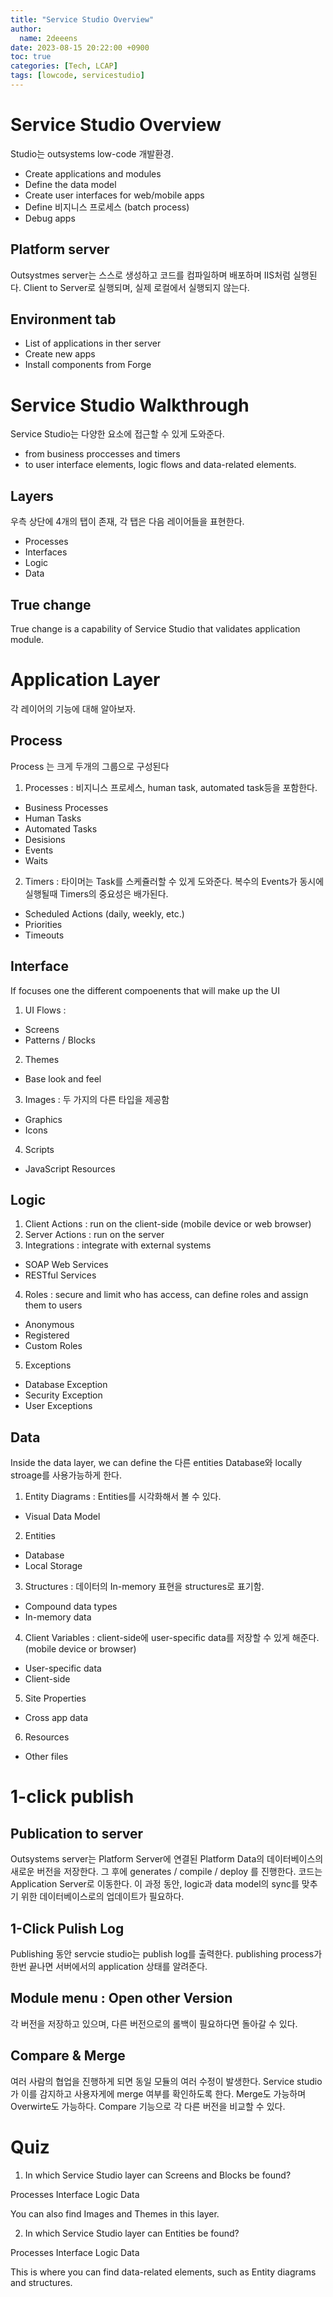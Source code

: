 ```yaml
---
title: "Service Studio Overview"
author:
  name: 2deeens
date: 2023-08-15 20:22:00 +0900
toc: true
categories: [Tech, LCAP]
tags: [lowcode, servicestudio]
---
```


# Service Studio Overview
Studio는 outsystems low-code 개발환경.
* Create applications and modules
* Define the data model
* Create user interfaces for web/mobile apps
* Define 비지니스 프로세스 (batch process)
* Debug apps

## Platform server
Outsystmes server는 스스로 생성하고 코드를 컴파일하며 배포하며 IIS처럼 실행된다.
Client to Server로 실행되며, 실제 로컬에서 실행되지 않는다.

## Environment tab
* List of applications in ther server
* Create new apps
* Install components from Forge

# Service Studio Walkthrough
Service Studio는 다양한 요소에 접근할 수 있게 도와준다.
* from business proccesses and timers
* to user interface elements, logic flows and data-related elements.

## Layers
우측 상단에 4개의 탭이 존재, 각 탭은 다음 레이어들을 표현한다.
* Processes
* Interfaces
* Logic
* Data

## True change
True change is a capability of Service Studio that validates application module.



# Application Layer
각 레이어의 기능에 대해 알아보자.

## Process
Process 는 크게 두개의 그룹으로 구성된다
1) Processes : 비지니스 프로세스, human task, automated task등을 포함한다.
* Business Processes
* Human Tasks
* Automated Tasks
* Desisions
* Events
* Waits

2) Timers : 타이머는 Task를 스케쥴러할 수 있게 도와준다.
복수의 Events가 동시에 실행될때 Timers의 중요성은 배가된다.
* Scheduled Actions (daily, weekly, etc.)
* Priorities
* Timeouts

## Interface
If focuses one the different compoenents that will make up the UI
1) UI Flows : 
* Screens
* Patterns / Blocks
2) Themes
* Base look and feel
3) Images : 두 가지의 다른 타입을 제공함
* Graphics
* Icons
4) Scripts
* JavaScript Resources

## Logic
1) Client Actions : run on the client-side (mobile device or web browser)
2) Server Actions : run on the server
3) Integrations : integrate with external systems
* SOAP Web Services
* RESTful Services
4) Roles : secure and limit who has access, can define roles and assign them to users
* Anonymous
* Registered
* Custom Roles
5) Exceptions
* Database Exception
* Security Exception
* User Exceptions

## Data
Inside the data layer, we can define the 다른 entities
Database와 locally stroage를 사용가능하게 한다.

1) Entity Diagrams : Entities를 시각화해서 볼 수 있다.
* Visual Data Model
2) Entities
* Database
* Local Storage
3) Structures : 데이터의 In-memory 표현을 structures로 표기함.
* Compound data types
* In-memory data
4) Client Variables : client-side에 user-specific data를 저장할 수 있게 해준다. (mobile device or browser)
* User-specific data
* Client-side
5) Site Properties
* Cross app data
6) Resources
* Other files


# 1-click publish

## Publication to server
Outsystems server는 Platform Server에 연결된 Platform Data의 데이터베이스의 새로운 버전을 저장한다.
그 후에 generates / compile / deploy 를 진행한다.
코드는 Application Server로 이동한다.
이 과정 동안, logic과 data model의 sync를 맞추기 위한 데이터베이스로의 업데이트가 필요하다.

## 1-Click Pulish Log
Publishing 동안 servcie studio는 publish log를 출력한다.
publishing process가 한번 끝나면 서버에서의 application 상태를 알려준다.

## Module menu : Open other Version
각 버전을 저장하고 있으며, 다른 버전으로의 롤백이 필요하다면 돌아갈 수 있다.

## Compare & Merge
여러 사람의 협업을 진행하게 되면 동일 모듈의 여러 수정이 발생한다.
Service studio가 이를 감지하고 사용자게에 merge 여부를 확인하도록 한다.
Merge도 가능하며 Overwirte도 가능하다.
Compare 기능으로 각 다른 버전을 비교할 수 있다.



# Quiz
1. In which Service Studio layer can Screens and Blocks be found?

Processes
Interface
Logic
Data

You can also find Images and Themes in this layer.

2. In which Service Studio layer can Entities be found?

Processes
Interface
Logic
Data

This is where you can find data-related elements, such as Entity diagrams and structures.
